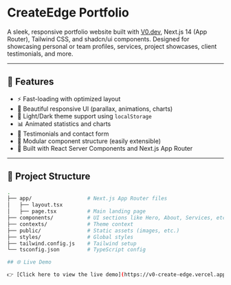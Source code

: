 # CreateEdge Portfolio

A sleek, responsive portfolio website built with [V0.dev](https://v0.dev), Next.js 14 (App Router), Tailwind CSS, and shadcn/ui components. Designed for showcasing personal or team profiles, services, project showcases, client testimonials, and more.

---

## 🚀 Features

- ⚡ Fast-loading with optimized layout
- 🎨 Beautiful responsive UI (parallax, animations, charts)
- 🌙 Light/Dark theme support using `localStorage`
- 📊 Animated statistics and charts
- 💬 Testimonials and contact form
- 🧩 Modular component structure (easily extensible)
- 🧠 Built with React Server Components and Next.js App Router

---

## 📁 Project Structure

```bash
.
├── app/                  # Next.js App Router files
│   ├── layout.tsx
│   ├── page.tsx          # Main landing page
├── components/           # UI sections like Hero, About, Services, etc.
├── contexts/             # Theme context
├── public/               # Static assets (images, etc.)
├── styles/               # Global styles
├── tailwind.config.js    # Tailwind setup
└── tsconfig.json         # TypeScript config

## 🌐 Live Demo

👉 [Click here to view the live demo](https://v0-create-edge.vercel.app)

